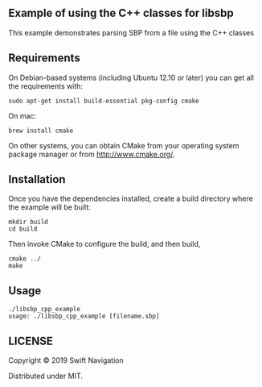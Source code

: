 ## Example of using the C++ classes for libsbp

This example demonstrates parsing SBP from a file using the C++ classes

## Requirements
On Debian-based systems (including Ubuntu 12.10 or later) you can get all
the requirements with:

```shell
sudo apt-get install build-essential pkg-config cmake
```

On mac:

```shell
brew install cmake
```

On other systems, you can obtain CMake from your operating system
package manager or from http://www.cmake.org/.

## Installation

Once you have the dependencies installed, create a build directory where the example will be built:

```shell
mkdir build
cd build
```

Then invoke CMake to configure the build, and then build,

```shell
cmake ../
make
```

## Usage

```shell
./libsbp_cpp_example
usage: ./libsbp_cpp_example [filename.sbp]
```

## LICENSE

Copyright © 2019 Swift Navigation

Distributed under MIT.
